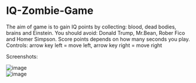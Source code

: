 # IQ-Zombie-Game
The aim of game is to gain IQ points by collecting: blood, dead bodies, brains and Einstein.
You should avoid: Donald Trump, Mr.Bean, Rober Fico and Homer Simpson.
Score points depends on how many seconds you play.
Controls: arrow key left = move left, arrow key right = move right

Screenshots:

![image](https://raw.githubusercontent.com/Johnny-FTW/IQ-Zombie-Game/iq1.png)
<br>
![image](https://raw.githubusercontent.com/Johnny-FTW/IQ-Zombie-Game/iq2.png)
